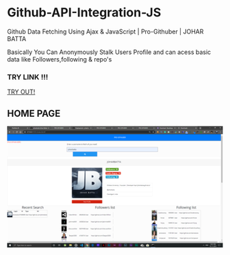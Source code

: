 # Github-API-Integration-JS

 Github Data Fetching Using Ajax & JavaScript | Pro-Githuber | JOHAR BATTA

 Basically You Can Anonymously Stalk Users Profile and can acess basic data like 
 Followers,following & repo's 
### TRY LINK !!! 
<a href="https://joharbatta.github.io/Github-API-Integration-JS/">TRY OUT!<a>
## HOME PAGE
 ![](Screenshots/main.png)
